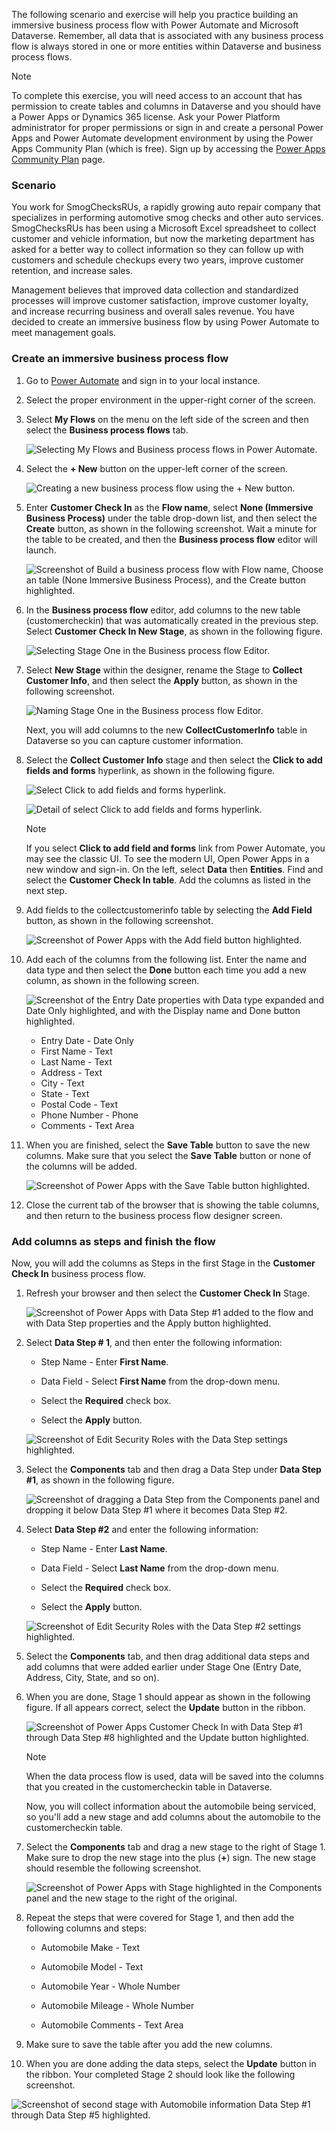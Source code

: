The following scenario and exercise will help you practice building an immersive business process flow
with Power Automate and Microsoft Dataverse. Remember, all data
that is associated with any business process flow is always stored in one or
more entities within Dataverse and business process flows.

> [!NOTE]
> To complete this exercise, you will need access to an account that has permission to create tables and columns in Dataverse and you should have a Power Apps or Dynamics 365 license. Ask your Power Platform administrator for proper permissions or sign in and create a personal Power Apps and Power Automate development environment by using the Power Apps Community Plan (which is free). Sign up by accessing the [Power Apps Community Plan](https://powerapps.microsoft.com/communityplan/?azure-portal=true) page.

### Scenario

You work for SmogChecksRUs, a rapidly growing auto repair company
that specializes in performing automotive smog checks and other
auto services. SmogChecksRUs has been using a Microsoft Excel spreadsheet to
collect customer and vehicle information, but now the marketing department has asked
for a better way to collect information so they can follow up with
customers and schedule checkups every two years, improve customer
retention, and increase sales.

Management believes that improved data collection and standardized processes
will improve customer satisfaction, improve customer loyalty, and
increase recurring business and overall sales revenue. You have decided
to create an immersive business flow by using Power Automate to meet
management goals.

### Create an immersive business process flow

1. Go to [Power Automate](https://preview.flow.microsoft.com/?azure-portal=true) and sign
in to your local instance.

1. Select the proper environment in the upper-right corner of the screen.

1. Select **My Flows** on the menu on the left side of the screen and then select the **Business process flows** tab.

   ![Selecting My Flows and Business process flows in Power Automate.](../media/4-selecting-my-flows-business-process-flows-power-automate.png)

1. Select the **+ New** button on the upper-left corner of the screen.

   ![Creating a new business process flow using the + New button.](../media/5-creating-new-business-process-flow-using-new-button.png)

1. Enter **Customer Check In** as the **Flow name**, select **None (Immersive Business Process)**
under the table drop-down list, and then select the **Create** button, as shown in the following screenshot. Wait a minute for the table to be created, and then the **Business process flow** editor will launch.

   ![Screenshot of Build a business process flow with Flow name, Choose an table (None Immersive Business Process), and the Create button highlighted.](../media/6-naming-new-business-process-flow.png)

1. In the **Business process flow** editor, add columns to the
new table (customercheckin) that was automatically created in the previous step.
Select **Customer Check In New Stage**, as shown in the following figure.

   ![Selecting Stage One in the Business process flow Editor.](../media/7-selecting-stage-one-business-process-flow-editor.png)

1. Select **New Stage** within the designer, rename the Stage to
**Collect Customer Info**, and then select the **Apply** button, as shown
in the following screenshot.

   ![Naming Stage One in the Business process flow Editor.](../media/8-naming-stage-one-business-process-flow-editor.png)

   Next, you will add columns to the new **CollectCustomerInfo** table in Dataverse so you can capture customer information.

1. Select the **Collect Customer Info** stage and then select the **Click to add fields and forms** hyperlink, as shown in the following figure.

   ![Select Click to add fields and forms hyperlink.](../media/9-select-click-add-fields-and-forms-hyperlink.png)

   ![Detail of select Click to add fields and forms hyperlink.](../media/10-select-click-add-fields-and-forms-hyperlink.png)

   > [!NOTE]
   > If you select **Click to add field and forms** link from Power Automate, you may see the classic UI.
   > To see the modern UI, Open Power Apps in a new window and sign-in. On the left, select **Data** then **Entities**.
   > Find and select the **Customer Check In table**. Add the columns as listed in the next step.

1. Add fields to the collectcustomerinfo table by selecting the **Add Field** button, as shown in the following screenshot.
  
   ![Screenshot of Power Apps with the Add field button highlighted.](../media/11-selecting-add-field-button.png)

1. Add each of the columns from the following list. Enter the name and data type and
then select the **Done** button each time you add a new column, as shown in the following screen.

   ![Screenshot of the Entry Date properties with Data type expanded and Date Only highlighted, and with the Display name and Done button highlighted.](../media/12-creating-entry-date-field.png)

   - Entry Date - Date Only
   - First Name - Text
   - Last Name - Text
   - Address - Text
   - City - Text
   - State - Text
   - Postal Code - Text
   - Phone Number - Phone
   - Comments - Text Area

1. When you are finished, select the **Save Table** button to save
the new columns. Make sure that you select the **Save Table** button or none
of the columns will be added.

   ![Screenshot of Power Apps with the Save Table button highlighted.](../media/13-select-save-entity-button.png)

1. Close the current tab of the browser that is showing the table columns, and then
return to the business process flow designer screen.

### Add columns as steps and finish the flow

Now, you will add the columns as Steps in the first Stage in the **Customer Check In** business process flow.

1. Refresh your browser and then select the **Customer Check In** Stage.

   ![Screenshot of Power Apps with Data Step #1 added to the flow and with Data Step properties and the Apply button highlighted.](../media/14-add-data-step.png)

1. Select **Data Step # 1**, and then enter the following information:

   - Step Name - Enter **First Name**.

   - Data Field - Select **First Name** from the drop-down menu.

   - Select the **Required** check box.

   - Select the **Apply** button.

   ![Screenshot of Edit Security Roles with the Data Step settings highlighted.](../media/15-adding-first-name-data-step.png)

1. Select the **Components** tab and then drag a Data Step under **Data Step #1**, as shown in the following figure.

   ![Screenshot of dragging a Data Step from the Components panel and dropping it below Data Step #1 where it becomes Data Step #2.](../media/16-add-another-data-step.png)

1. Select **Data Step #2** and enter the following information:

   - Step Name - Enter **Last Name**.

   - Data Field - Select **Last Name** from the drop-down menu.

   - Select the **Required** check box.

   - Select the **Apply** button.

   ![Screenshot of Edit Security Roles with the Data Step #2 settings highlighted.](../media/17-add-last-name-data-step.png)

1. Select the **Components** tab, and then drag additional data steps and add
columns that were added earlier under Stage One (Entry Date, Address, City, State, and so on).

1. When you are done, Stage 1 should appear as shown in the following figure. If all
appears correct, select the **Update** button in the ribbon.

   ![Screenshot of Power Apps Customer Check In with Data Step #1 through Data Step #8 highlighted and the Update button highlighted.](../media/18-all-data-steps-stage-one.png)

   > [!NOTE]
   > When the data process flow is used, data will be saved into the
 columns that you created in the customercheckin table in Dataverse.

   Now, you will collect information about the automobile being serviced, so you'll add a new stage and add columns about the automobile to the customercheckin table.

1. Select the **Components** tab and drag a new stage to the right of
Stage 1. Make sure to drop the new stage into the plus (**+**) sign. The new stage should
resemble the following screenshot.

   ![Screenshot of Power Apps with Stage highlighted in the Components panel and the new stage to the right of the original.](../media/19-add-new-stage-component.png)

1. Repeat the steps that were covered for Stage 1, and then add the following columns and steps:

   - Automobile Make - Text

   - Automobile Model - Text

   - Automobile Year - Whole Number

   - Automobile Mileage - Whole Number

   - Automobile Comments - Text Area

1. Make sure to save the table after you add the new columns.

1. When you are done adding the data steps, select the **Update**
button in the ribbon. Your completed Stage 2 should look like the following screenshot.

![Screenshot of second stage with Automobile information Data Step #1 through Data Step #5 highlighted.](../media/20-second-stage-added.png)
